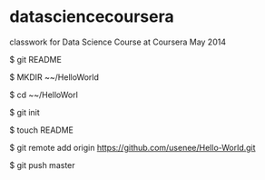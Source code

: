 datasciencecoursera
===================

classwork for Data Science Course at Coursera May 2014

$ git README

$ MKDIR ~~/HelloWorld

$ cd ~~/HelloWorl

$ git init

$ touch README

$ git remote add origin https://github.com/usenee/Hello-World.git

$ git push master



